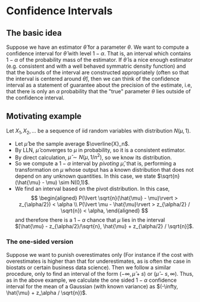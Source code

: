 # Confidence Intervals

## The basic idea

Suppose we have an estimator $\hat{\theta}$ for a parameter $\theta$.  We want
to compute a confidence interval for $\hat{\theta}$ with level $1-\alpha$.  That
is, an interval which contains $1-\alpha$ of the probability mass of the
estimator.  If $\hat{\theta}$ is a nice enough estimator (e.g. consistent and
with a well behaved symmatric density function) and that the bounds of the
interval are constructed appropriately (often so that the interval is centered
around $\hat{\theta})$, then we can think of the confidence interval as a
statement of guarantee about the precision of the estimate, i.e, that there is
only an $\alpha$ probability that the "true" parameter $\theta$ lies outside of
the confidence interval.

## Motivating example

Let $X_1,X_2,\ldots$ be a sequence of iid random variables with distribution
$N(\mu, 1)$.

* Let $\hat{\mu}$ be the sample average $\overline{X}_n$.
* By LLN, $\hat{\mu}$ converges to $\mu$ in probability, so it is a consistent
    estimator.
* By direct calculation, $\hat{\mu} \sim N(\mu, 1/n^2)$, so we know its
    distribution.
* So we compute a $1-\alpha$ interval by _pivoting_ $\hat{\mu}$, that is,
    performing a transformation on $\mu$ whose output has a known distribution
    that does not depend on any unknown quantities.  In this case, we state
    $\sqrt{n}(\hat{\mu} - \mu) \sim N(0,1)$.
* We find an interval based on the pivot distribution.  In this case,
$$
\begin{aligned}
P(\lvert \sqrt{n}(\hat{\mu} - \mu)\rvert > z_{\alpha/2}) < \alpha \\
P(\lvert \mu - \hat{\mu}\rvert > z_{\alpha/2} / \sqrt{n}) < \alpha,
\end{aligned}
$$
and therefore there is a $1-\alpha$ chance that $\mu$ lies in the interval
$[\hat{\mu} - z_{\alpha/2}/\sqrt{n}, \hat{\mu} + z_{\alpha/2} / \sqrt{n}]$.

### The one-sided version

Suppose we want to punish overestimates only (For instance if the cost with
overestimates is higher than that for underestimates, as is often the case in
biostats or certain business data science).  Then we follow a similar procedure,
only to find an interval of the form $(-\infty, \hat{\mu} + s)$ or $(\hat{\mu} -
s, \infty)$.  Thus, as in the above example, we calculate the one sided
$1-\alpha$ confidence interval for the mean of a Gaussian (with known variance)
as $(-\infty, \hat{\mu} + z_\alpha / \sqrt{n})$.
